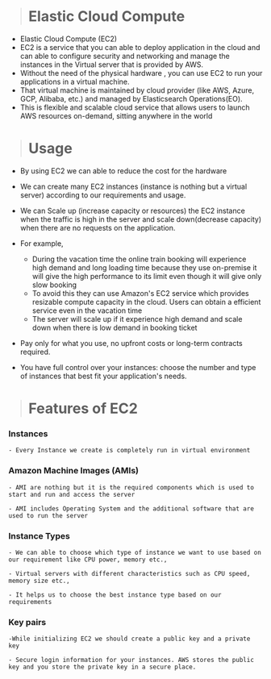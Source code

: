 ># Elastic Cloud Compute
* Elastic Cloud Compute (EC2)
* EC2 is a service that you can able to deploy application in the cloud and can able to configure security and networking and manage the instances in the Virtual server that is provided by AWS.
* Without the need of the physical hardware , you can use EC2 to run your applications in a virtual machine.
* That virtual machine is maintained by cloud provider (like AWS, Azure, GCP, Alibaba, etc.) and managed by Elasticsearch Operations(EO).
* This is flexible and scalable cloud service that allows users to launch AWS resources on-demand, sitting anywhere in the world

># Usage
* By using EC2 we can able to reduce the cost for the hardware
* We can create many EC2 instances (instance is nothing but a virtual server) according to our requirements and usage.
* We can Scale up (increase capacity or resources) the EC2 instance when the traffic is high in the server and scale down(decrease capacity) when there are no requests on the application.
* For example,
    - During the vacation time the online train booking will experience high demand and long loading time because they use on-premise it will give the high performance to its limit even though it will give only slow booking 
    - To avoid this they can use  Amazon's EC2 service which provides resizable compute capacity in the cloud. Users can obtain a efficient service even in the vacation time
    - The server will scale up if it experience high demand and scale down when there is low demand in booking ticket


* Pay only for what you use, no upfront costs or long-term contracts required.
* You have full control over your instances: choose the number and type of instances that best fit your application's needs.

># Features of EC2
### Instances
    - Every Instance we create is completely run in virtual environment
### Amazon Machine Images (AMIs)
    - AMI are nothing but it is the required components which is used to start and run and access the server

    - AMI includes Operating System and the additional software that are used to run the server
### Instance Types
    - We can able to choose which type of instance we want to use based on our requirement like CPU power, memory etc.,

    - Virtual servers with different characteristics such as CPU speed, memory size etc.,

    - It helps us to choose the best instance type based on our requirements

### Key pairs
    -While initializing EC2 we should create a public key and a private key

    - Secure login information for your instances. AWS stores the public key and you store the private key in a secure place.

### 